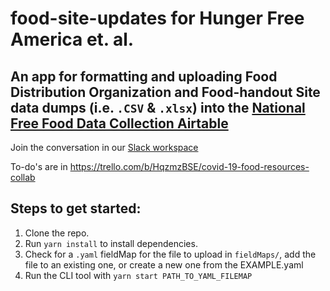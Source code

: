 # food-site-updates for Hunger Free America et. al.

## An app for formatting and uploading Food Distribution Organization and Food-handout Site data dumps (i.e. `.CSV` & `.xlsx`) into the [National Free Food Data Collection Airtable](https://airtable.com/invite/l?inviteId=invgFbPkoS2sXfYoi&inviteToken=edaa3e00328ce2a8c0bf160c51210a071c06da6edb6b79e06773b6c1063bd325)

Join the conversation in our [Slack workspace](https://join.slack.com/t/covid-basic-needs)

To-do's are in https://trello.com/b/HqzmzBSE/covid-19-food-resources-collab


## Steps to get started:
1. Clone the repo.
1. Run `yarn install` to install dependencies.
1. Check for a `.yaml` fieldMap for the file to upload in `fieldMaps/`, add the file to an existing one, or create a new one from the EXAMPLE.yaml
1. Run the CLI tool with `yarn start PATH_TO_YAML_FILEMAP`
